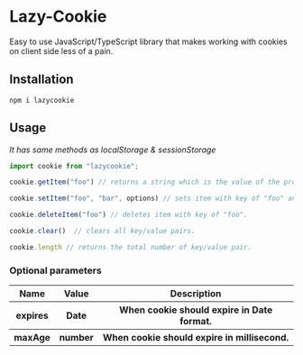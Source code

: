 # Lazy-Cookie
Easy to use JavaScript/TypeScript library that makes working with cookies on client side less of a pain.


## Installation

```
npm i lazycookie
```


## Usage
<p> <i>It has same methods as localStorage & sessionStorage</i> </p>

```js
import cookie from "lazycookie";

cookie.getItem("foo") // returns a string which is the value of the provided parameter.

cookie.setItem("foo", "bar", options) // sets item with key of "foo" and value of "bar".

cookie.deleteItem("foo") // deletes item with key of "foo".

cookie.clear()  // clears all key/value pairs.

cookie.length // returns the total number of key/value pair.
```

### Optional parameters

<table>
<tbody>
<tr>
<th> Name </th>
<th> Value </th>
<th> Description </th>
</tr>
<tr>
<th> expires </th>
<th> Date </th>
<th> When cookie should expire in Date format. </th>
</tr>
<tr>
<th> maxAge </th>
<th> number </th>
<th> When cookie should expire in millisecond. </th>
</tr>
</tbody>
</table>
